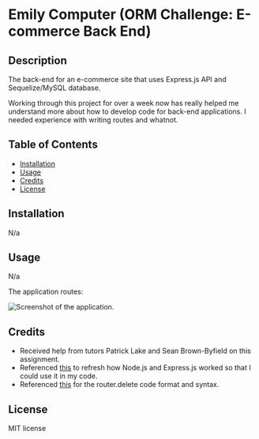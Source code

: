# Emily Computer (ORM Challenge: E-commerce Back End)

## Description

The back-end for an e-commerce site that uses Express.js API and Sequelize/MySQL database.

Working through this project for over a week now has really helped me understand more about how to develop code for back-end applications. I needed experience with writing routes and whatnot.

## Table of Contents

- [Installation](#installation)
- [Usage](#usage)
- [Credits](#credits)
- [License](#license)

## Installation

N/a

## Usage

N/a

The application routes:

![Screenshot of the application.](./assets/Screenrecording.gif)

## Credits

* Received help from tutors Patrick Lake and Sean Brown-Byfield on this assignment.
* Referenced [this](https://developerhowto.com/2018/12/29/build-a-rest-api-with-node-js-and-express-js/) to refresh how Node.js and Express.js worked so that I could use it in my code.
* Referenced [this](https://www.tabnine.com/code/javascript/functions/express/Router/delete) for the router.delete code format and syntax.

## License

MIT license